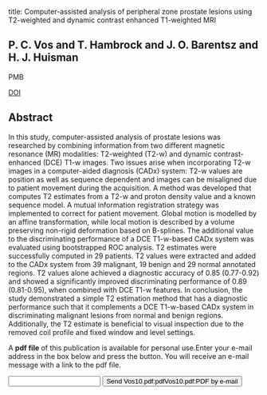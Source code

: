 title: Computer-assisted analysis of peripheral zone prostate lesions using T2-weighted and dynamic contrast enhanced T1-weighted MRI

## P. C. Vos and T. Hambrock and J. O. Barentsz and H. J. Huisman
PMB

<a href="https://doi.org/10.1088/0031-9155/55/6/012">DOI</a>

## Abstract
In this study, computer-assisted analysis of prostate lesions was researched by combining information from two different magnetic resonance (MR) modalities: T2-weighted (T2-w) and dynamic contrast-enhanced (DCE) T1-w images. Two issues arise when incorporating T2-w images in a computer-aided diagnosis (CADx) system: T2-w values are position as well as sequence dependent and images can be misaligned due to patient movement during the acquisition. A method was developed that computes T2 estimates from a T2-w and proton density value and a known sequence model. A mutual information registration strategy was implemented to correct for patient movement. Global motion is modelled by an affine transformation, while local motion is described by a volume preserving non-rigid deformation based on B-splines. The additional value to the discriminating performance of a DCE T1-w-based CADx system was evaluated using bootstrapped ROC analysis. T2 estimates were successfully computed in 29 patients. T2 values were extracted and added to the CADx system from 39 malignant, 19 benign and 29 normal annotated regions. T2 values alone achieved a diagnostic accuracy of 0.85 (0.77-0.92) and showed a significantly improved discriminating performance of 0.89 (0.81-0.95), when combined with DCE T1-w features. In conclusion, the study demonstrated a simple T2 estimation method that has a diagnostic performance such that it complements a DCE T1-w-based CADx system in discriminating malignant lesions from normal and benign regions. Additionally, the T2 estimate is beneficial to visual inspection due to the removed coil profile and fixed window and level settings.

A <b>pdf file</b> of this publication is available for personal use.Enter your e-mail address in the box below and press the button. You will receive an e-mail message with a link to the pdf file.
<form action="sender.php">  <input type="text" name="email">  <input type="submit" value="Send Vos10.pdf:pdfVos10.pdf:PDF by e-mail"></form>